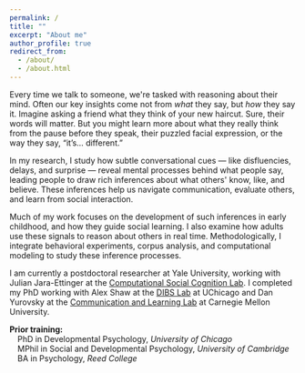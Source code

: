```yaml
---
permalink: /
title: ""
excerpt: "About me"
author_profile: true
redirect_from: 
  - /about/
  - /about.html
---
```



Every time we talk to someone, we're tasked with reasoning about their mind. Often our key insights come not from _what_ they say, but _how_ they say it. Imagine asking a friend what they think of your new haircut. Sure, their words will matter. But you might learn more about what they really think from the pause before they speak, their puzzled facial expression, or the way they say, “it’s… different.”

In my research, I study how subtle conversational cues — like disfluencies, delays, and surprise — reveal mental processes behind what people say, leading people to draw rich inferences about what others' know, like, and believe. These inferences help us navigate communication, evaluate others, and learn from social interaction. 

Much of my work focuses on the development of such inferences in early childhood, and how they guide social learning. I also examine how adults use these signals to reason about others in real time. Methodologically, I integrate behavioral experiments, corpus analysis, and computational modeling to study these inference processes.





I am currently a postdoctoral researcher at Yale University, working with Julian Jara-Ettinger at the <a href="https://compdevlab.yale.edu/">Computational Social Cognition Lab</a>. I completed my PhD working with Alex Shaw at the <a href="https://www.dibslab.uchicago.edu/">DIBS Lab</a> at UChicago and Dan Yurovsky at the <a href="https://callab.uchicago.edu/">Communication and Learning Lab</a> at Carnegie Mellon University.

**Prior training:** <br>
<span style="display: block; margin-left: 1em;">
PhD in Developmental Psychology, <em>University of Chicago</em><br>
MPhil in Social and Developmental Psychology, <em>University of Cambridge</em><br>
BA in Psychology, <em>Reed College</em>
</span>




<!-- Everyday conversation is a ubiquitous testbed of mental-state reasoning. Broadly, I am interested in how children rely on and exploit social reasoning in conversational contexts. To become smooth conversationalists, young children must learn to extract social information from language to learn about people, and also recruit social information to learn language. In much of my work, I explore how children infer social meaning not from *what* someone says, but from *how* (and especially how quickly) they say it. Methodologically, I rely on behavioral experiments with adults and children, corpus analysis, and computational modeling.
 -->
 <!-- [Computational Social Cognition Lab](https://compdevlab.yale.edu/). -->


<!--- Prior to coming to the University of Chicago, I worked with [Claire Hughes](https://www.cfr.cam.ac.uk/directory/ClaireHughes) at the University of Cambridge and [Jennifer Henderlong Corpus](https://www.reed.edu/psychology/faculty/corpus.html) at Reed College. -->

<!--- Broadly, I am interested in the intersection between language and social cognition across development. My current work explores the language cues that children use to infer others' mental-states, as well as how children adapt their language to a listener's mental-state. Methodologically, I rely on behavioral experiments with adults and children, corpus analysis, and computational modeling. -->